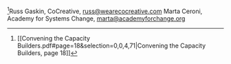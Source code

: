[^1]Russ Gaskin, CoCreative, russ@wearecocreative.com 
Marta Ceroni, Academy for Systems Change, marta@academyforchange.org

[^1]: [[Convening the Capacity Builders.pdf#page=18&selection=0,0,4,71|Convening the Capacity Builders, page 18]]
